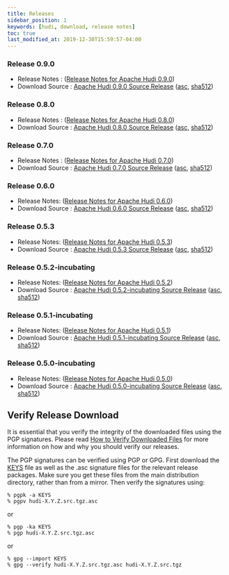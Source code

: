 ```yaml
---
title: Releases
sidebar_position: 1
keywords: [hudi, download, release notes]
toc: true
last_modified_at: 2019-12-30T15:59:57-04:00
---
```


### Release 0.9.0
* Release Notes : ([Release Notes for Apache Hudi 0.9.0](/releases/release-0.9.0))
* Download Source : [Apache Hudi 0.9.0 Source Release](https://www.apache.org/dyn/closer.lua/hudi/0.9.0/hudi-0.9.0.src.tgz) ([asc](https://downloads.apache.org/hudi/0.9.0/hudi-0.9.0.src.tgz.asc), [sha512](https://downloads.apache.org/hudi/0.9.0/hudi-0.9.0.src.tgz.sha512))

### Release 0.8.0
* Release Notes : ([Release Notes for Apache Hudi 0.8.0](/releases/release-0.8.0))
* Download Source : [Apache Hudi 0.8.0 Source Release](https://www.apache.org/dyn/closer.lua/hudi/0.8.0/hudi-0.8.0.src.tgz) ([asc](https://downloads.apache.org/hudi/0.8.0/hudi-0.8.0.src.tgz.asc), [sha512](https://downloads.apache.org/hudi/0.8.0/hudi-0.8.0.src.tgz.sha512))

### Release 0.7.0
* Release Notes : ([Release Notes for Apache Hudi 0.7.0](/releases/release-0.7.0))
* Download Source : [Apache Hudi 0.7.0 Source Release](https://www.apache.org/dyn/closer.lua/hudi/0.7.0/hudi-0.7.0.src.tgz) ([asc](https://downloads.apache.org/hudi/0.7.0/hudi-0.7.0.src.tgz.asc), [sha512](https://downloads.apache.org/hudi/0.7.0/hudi-0.7.0.src.tgz.sha512))

### Release 0.6.0
* Release Notes: ([Release Notes for Apache Hudi 0.6.0](/releases/release-0.6.0))
* Download Source : [Apache Hudi 0.6.0 Source Release](https://www.apache.org/dyn/closer.lua/hudi/0.6.0/hudi-0.6.0.src.tgz) ([asc](https://downloads.apache.org/hudi/0.6.0/hudi-0.6.0.src.tgz.asc), [sha512](https://downloads.apache.org/hudi/0.6.0/hudi-0.6.0.src.tgz.sha512))

### Release 0.5.3
* Release Notes: ([Release Notes for Apache Hudi 0.5.3](/releases/release-0.5.3))
* Download Source : [Apache Hudi 0.5.3 Source Release](https://www.apache.org/dyn/closer.lua/hudi/0.5.3/hudi-0.5.3.src.tgz) ([asc](https://downloads.apache.org/hudi/0.5.3/hudi-0.5.3.src.tgz.asc), [sha512](https://downloads.apache.org/hudi/0.5.3/hudi-0.5.3.src.tgz.sha512))

### Release 0.5.2-incubating
* Release Notes: ([Release Notes for Apache Hudi 0.5.2](/releases/older-releases#release-052-incubating-docs))
* Download Source : [Apache Hudi 0.5.2-incubating Source Release](https://www.apache.org/dyn/closer.lua/hudi/0.5.2-incubating/hudi-0.5.2-incubating.src.tgz) ([asc](https://downloads.apache.org/hudi/0.5.2-incubating/hudi-0.5.2-incubating.src.tgz.asc), [sha512](https://downloads.apache.org/hudi/0.5.2-incubating/hudi-0.5.2-incubating.src.tgz.sha512))

### Release 0.5.1-incubating
* Release Notes: ([Release Notes for Apache Hudi 0.5.1](/releases/older-releases#release-051-incubating-docs))
* Download Source : [Apache Hudi 0.5.1-incubating Source Release](https://www.apache.org/dyn/closer.lua/hudi/0.5.1-incubating/hudi-0.5.1-incubating.src.tgz) ([asc](https://downloads.apache.org/hudi/0.5.1-incubating/hudi-0.5.1-incubating.src.tgz.asc), [sha512](https://downloads.apache.org/hudi/0.5.1-incubating/hudi-0.5.1-incubating.src.tgz.sha512))

### Release 0.5.0-incubating
* Release Notes: ([Release Notes for Apache Hudi 0.5.0](/releases/older-releases#release-050-incubating-docs))
* Download Source : [Apache Hudi 0.5.0-incubating Source Release](https://www.apache.org/dyn/closer.lua/hudi/0.5.0-incubating/hudi-0.5.0-incubating.src.tgz) ([asc](https://downloads.apache.org/hudi/0.5.0-incubating/hudi-0.5.0-incubating.src.tgz.asc), [sha512](https://downloads.apache.org/hudi/0.5.0-incubating/hudi-0.5.0-incubating.src.tgz.sha512))

## Verify Release Download
It is essential that you verify the integrity of the downloaded files using the PGP signatures. Please read [How to Verify Downloaded Files](https://www.apache.org/info/verification.html)
for more information on how and why you should verify our releases.

The PGP signatures can be verified using PGP or GPG. First download the [KEYS](https://downloads.apache.org/hudi/KEYS) file as well as the
.asc signature files for the relevant release packages. Make sure you get these files from the main distribution directory, rather than from
a mirror. Then verify the signatures using:

```
% pgpk -a KEYS
% pgpv hudi-X.Y.Z.src.tgz.asc
```

or

```
% pgp -ka KEYS
% pgp hudi-X.Y.Z.src.tgz.asc
```

or

```
% gpg --import KEYS
% gpg --verify hudi-X.Y.Z.src.tgz.asc hudi-X.Y.Z.src.tgz
```